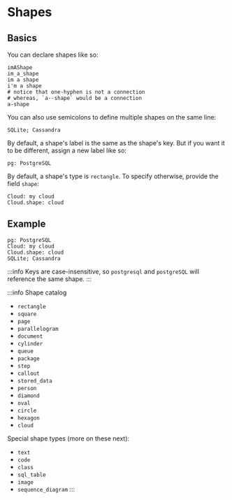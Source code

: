 # Shapes

## Basics

You can declare shapes like so:

```d2
imAShape
im_a_shape
im a shape
i'm a shape
# notice that one-hyphen is not a connection
# whereas, `a--shape` would be a connection
a-shape
```

<div className="embedSVG" dangerouslySetInnerHTML={{__html: require('@site/static/img/generated/shapes-1.svg2')}}></div>

You can also use semicolons to define multiple shapes on the same line:

```d2
SQLite; Cassandra
```

By default, a shape's label is the same as the shape's key. But if you want it to be different, assign a new label like so:

```d2
pg: PostgreSQL
```

By default, a shape's type is `rectangle`. To specify otherwise, provide the field `shape`:

```d2
Cloud: my cloud
Cloud.shape: cloud
```

## Example

```d2
pg: PostgreSQL
Cloud: my cloud
Cloud.shape: cloud
SQLite; Cassandra
```

<div className="embedSVG" dangerouslySetInnerHTML={{__html: require('@site/static/img/generated/shapes-2.svg2')}}></div>

:::info
Keys are case-insensitive, so `postgresql` and `postgreSQL` will reference the same shape.
:::

:::info Shape catalog
- `rectangle`
- `square`
- `page`
- `parallelogram`
- `document`
- `cylinder`
- `queue`
- `package`
- `step`
- `callout`
- `stored_data`
- `person`
- `diamond`
- `oval`
- `circle`
- `hexagon`
- `cloud`

Special shape types (more on these next):
- `text`
- `code`
- `class`
- `sql_table`
- `image`
- `sequence_diagram`
:::
